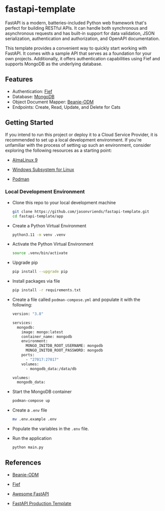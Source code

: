 # fastapi-template

FastAPI is a modern, batteries-included Python web framework that's perfect for building RESTful APIs. It can handle both synchronous and asynchronous requests and has built-in support for data validation, JSON serialization, authentication and authorization, and OpenAPI documentation.

This template provides a convenient way to quickly start working with FastAPI. It comes with a sample API that serves as a foundation for your own projects. Additionally, it offers authentication capabilities using Fief and supports MongoDB as the underlying database.

## Features

- Authentication: [Fief](https://docs.fief.dev/)
- Database: [MongoDB](https://www.mongodb.com/)
- Object Document Mapper: [Beanie-ODM](https://beanie-odm.dev/)
- Endpoints: Create, Read, Update, and Delete for Cats

## Getting Started

If you intend to run this project or deploy it to a Cloud Service Provider, it is recommended to set up a local development environment. If you're unfamiliar with the process of setting up such an environment, consider exploring the following resources as a starting point:

- [AlmaLinux 9](https://thevriends.com/technology/operating-systems/linux/almalinux/)

- [Windows Subsystem for Linux](https://thevriends.com/technology/operating-systems/windows/wsl/)

- [Podman](https://thevriends.com/technology/containers/podman/)

### Local Development Environment

- Clone this repo to your local development machine

  ```bash
  git clone https://github.com/jasonvriends/fastapi-template.git
  cd fastapi-template/app
  ```

- Create a Python Virtual Environment

  ```bash
  python3.11 -m venv .venv
  ```

- Activate the Python Virtual Environment

  ```bash
  source .venv/bin/activate
  ```

- Upgrade pip

  ```bash
  pip install --upgrade pip
  ```

- Install packages via file

  ```bash
  pip install -r requirements.txt
  ```

- Create a file called `podman-compose.yml` and populate it with the following:

  ```bash
  version: "3.8"

  services:
    mongodb:
      image: mongo:latest
      container_name: mongodb
      environment:
        MONGO_INITDB_ROOT_USERNAME: mongodb
        MONGO_INITDB_ROOT_PASSWORD: mongodb
      ports:
        - "27017:27017"
      volumes:
        - mongodb_data:/data/db

  volumes:
    mongodb_data:
  ```

- Start the MongoDB container

  ```bash
  podman-compose up
  ```

- Create a `.env` file

  ```bash
  mv .env.example .env
  ```

- Populate the variables in the `.env` file.

- Run the application
  ```bash
  python main.py
  ```

## References

- [Beanie-ODM](https://beanie-odm.dev/)

- [Fief](https://docs.fief.dev/)

- [Awesome FastAPI](https://github.com/mjhea0/awesome-fastapi)

- [FastAPI Production Template](https://github.com/zhanymkanov/fastapi_production_template)
